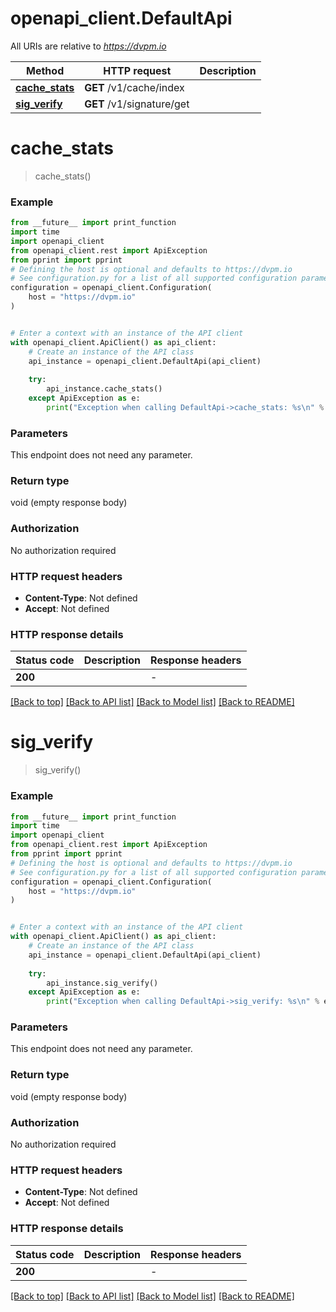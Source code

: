 # openapi_client.DefaultApi

All URIs are relative to *https://dvpm.io*

Method | HTTP request | Description
------------- | ------------- | -------------
[**cache_stats**](DefaultApi.md#cache_stats) | **GET** /v1/cache/index | 
[**sig_verify**](DefaultApi.md#sig_verify) | **GET** /v1/signature/get | 


# **cache_stats**
> cache_stats()



### Example

```python
from __future__ import print_function
import time
import openapi_client
from openapi_client.rest import ApiException
from pprint import pprint
# Defining the host is optional and defaults to https://dvpm.io
# See configuration.py for a list of all supported configuration parameters.
configuration = openapi_client.Configuration(
    host = "https://dvpm.io"
)


# Enter a context with an instance of the API client
with openapi_client.ApiClient() as api_client:
    # Create an instance of the API class
    api_instance = openapi_client.DefaultApi(api_client)
    
    try:
        api_instance.cache_stats()
    except ApiException as e:
        print("Exception when calling DefaultApi->cache_stats: %s\n" % e)
```

### Parameters
This endpoint does not need any parameter.

### Return type

void (empty response body)

### Authorization

No authorization required

### HTTP request headers

 - **Content-Type**: Not defined
 - **Accept**: Not defined

### HTTP response details
| Status code | Description | Response headers |
|-------------|-------------|------------------|
**200** |  |  -  |

[[Back to top]](#) [[Back to API list]](../README.md#documentation-for-api-endpoints) [[Back to Model list]](../README.md#documentation-for-models) [[Back to README]](../README.md)

# **sig_verify**
> sig_verify()



### Example

```python
from __future__ import print_function
import time
import openapi_client
from openapi_client.rest import ApiException
from pprint import pprint
# Defining the host is optional and defaults to https://dvpm.io
# See configuration.py for a list of all supported configuration parameters.
configuration = openapi_client.Configuration(
    host = "https://dvpm.io"
)


# Enter a context with an instance of the API client
with openapi_client.ApiClient() as api_client:
    # Create an instance of the API class
    api_instance = openapi_client.DefaultApi(api_client)
    
    try:
        api_instance.sig_verify()
    except ApiException as e:
        print("Exception when calling DefaultApi->sig_verify: %s\n" % e)
```

### Parameters
This endpoint does not need any parameter.

### Return type

void (empty response body)

### Authorization

No authorization required

### HTTP request headers

 - **Content-Type**: Not defined
 - **Accept**: Not defined

### HTTP response details
| Status code | Description | Response headers |
|-------------|-------------|------------------|
**200** |  |  -  |

[[Back to top]](#) [[Back to API list]](../README.md#documentation-for-api-endpoints) [[Back to Model list]](../README.md#documentation-for-models) [[Back to README]](../README.md)

